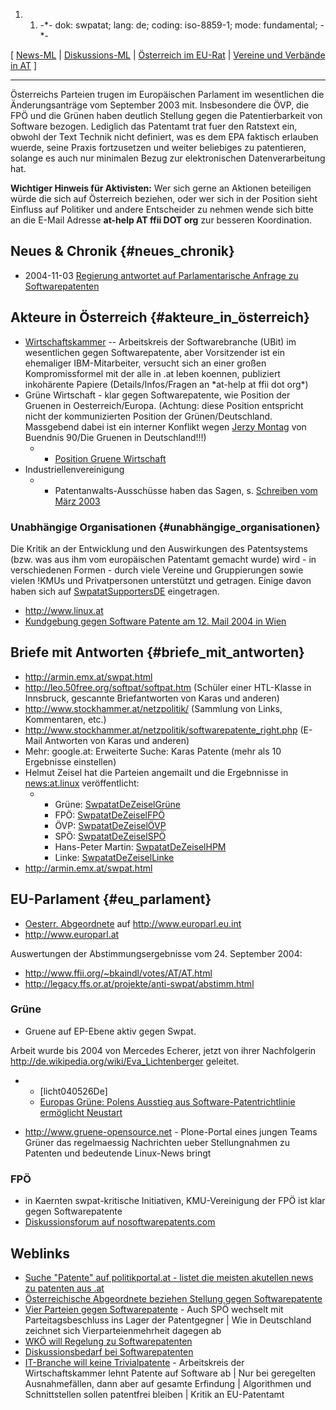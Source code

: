 1.  1.  -\*- dok: swpatat; lang: de; coding: iso-8859-1; mode:
        fundamental; -\*-

\[ [News-ML](http://lists.ffii.org/mailman/listinfo/at-news/ "wikilink")
\|
[Diskussions-ML](http://lists.ffii.org/mailman/listinfo/at-parl/ "wikilink")
\| [ Österreich im EU-Rat](ConsAtDe "wikilink") \| [ Vereine und
Verbände in AT](SwpatatSupportersDE "wikilink") \]

------------------------------------------------------------------------

Österreichs Parteien trugen im Europäischen Parlament im wesentlichen
die Änderungsanträge vom September 2003 mit. Insbesondere die ÖVP, die
FPÖ und die Grünen haben deutlich Stellung gegen die Patentierbarkeit
von Software bezogen. Lediglich das Patentamt trat fuer den Ratstext
ein, obwohl der Text Technik nicht definiert, was es dem EPA faktisch
erlauben wuerde, seine Praxis fortzusetzen und weiter beliebiges zu
patentieren, solange es auch nur minimalen Bezug zur elektronischen
Datenverarbeitung hat.

**Wichtiger Hinweis für Aktivisten:** Wer sich gerne an Aktionen
beteiligen würde die sich auf Österreich beziehen, oder wer sich in der
Position sieht Einfluss auf Politiker und andere Entscheider zu nehmen
wende sich bitte an die E-Mail Adresse **at-help AT ffii DOT org** zur
besseren Koordination.

## Neues & Chronik {#neues_chronik}

-   2004-11-03 [ Regierung antwortet auf Parlamentarische Anfrage zu
    Softwarepatenten](Parlinkom0411De "wikilink")

## Akteure in Österreich {#akteure_in_österreich}

-   [ Wirtschaftskammer](AtWkoDe "wikilink") \-- Arbeitskreis der
    Softwarebranche (UBit) im wesentlichen gegen Softwarepatente, aber
    Vorsitzender ist ein ehemaliger IBM-Mitarbeiter, versucht sich an
    einer großen Kompromissformel mit der alle in .at leben koennen,
    publiziert inkohärente Papiere (Details/Infos/Fragen an \*at-help at
    ffii dot org\*)
-   Grüne Wirtschaft - klar gegen Softwarepatente, wie Position der
    Gruenen in Oesterreich/Europa. (Achtung: diese Position entspricht
    nicht der kommunizierten Position der Grünen/Deutschland. Massgebend
    dabei ist ein interner Konflikt wegen [ Jerzy
    Montag](JerzyMontagDe "wikilink") von Buendnis 90/Die Gruenen in
    Deutschland!!!)
    -   -   [Position Gruene
            Wirtschaft](http://www.gruenewirtschaft.at/siteswift.php?p=gw_search_result.tpl&so=gw_search_form&do=gw_search_form&c=findext&d=s%3A0%3A%22%22%3B&t=66836 "wikilink")
-   Industriellenvereinigung
    -   -   Patentanwalts-Ausschüsse haben das Sagen, s. [ Schreiben vom
            März 2003](Ivat0304De "wikilink")

### Unabhängige Organisationen {#unabhängige_organisationen}

Die Kritik an der Entwicklung und den Auswirkungen des Patentsystems
(bzw. was aus ihm vom europäischen Patentamt gemacht wurde) wird - in
verschiedenen Formen - durch viele Vereine und Gruppierungen sowie
vielen !KMUs und Privatpersonen unterstützt und getragen. Einige davon
haben sich auf [SwpatatSupportersDE](SwpatatSupporters "wikilink")
eingetragen.

-   <http://www.linux.at>
-   [Kundgebung gegen Software Patente am 12. Mail 2004 in
    Wien](http://swpat.luga.at/ "wikilink")

## Briefe mit Antworten {#briefe_mit_antworten}

-   <http://armin.emx.at/swpat.html>
-   <http://leo.50free.org/softpat/softpat.htm> (Schüler einer
    HTL-Klasse in Innsbruck, gescannte Briefantworten von Karas und
    anderen)
-   <http://www.stockhammer.at/netzpolitik/> (Sammlung von Links,
    Kommentaren, etc.)
-   <http://www.stockhammer.at/netzpolitik/softwarepatente_right.php>
    (E-Mail Antworten von Karas und anderen)
-   Mehr: google.at: Erweiterte Suche: Karas Patente (mehr als 10
    Ergebnisse einstellen)
-   Helmut Zeisel hat die Parteien angemailt und die Ergebnnisse in
    <news:at.linux> veröffentlicht:
    -   -   Grüne: [SwpatatDeZeiselGrüne](SwpatatDeZeiselGr "wikilink")
        -   FPÖ: [SwpatatDeZeiselFPÖ](SwpatatDeZeisel "wikilink")
        -   ÖVP: [SwpatatDeZeiselÖVP](SwpatatDeZeisel "wikilink")
        -   SPÖ: [SwpatatDeZeiselSPÖ](SwpatatDeZeisel "wikilink")
        -   Hans-Peter Martin:
            [SwpatatDeZeiselHPM](SwpatatDeZeisel "wikilink")
        -   Linke:
            [SwpatatDeZeiselLinke](SwpatatDeZeiselLinke "wikilink")
-   <http://armin.emx.at/swpat.html>

## EU-Parlament {#eu_parlament}

-   [Oesterr.
    Abgeordnete](http://wwwdb.europarl.eu.int/ep6/owa/p_meps.short_list?ilg=DE&ictry=AT "wikilink")
    auf <http://www.europarl.eu.int>
-   <http://www.europarl.at>

Auswertungen der Abstimmungsergebnisse vom 24. September 2004:

-   <http://www.ffii.org/~bkaindl/votes/AT/AT.html>
-   <http://legacy.ffs.or.at/projekte/anti-swpat/abstimm.html>

### Grüne

-   Gruene auf EP-Ebene aktiv gegen Swpat.

Arbeit wurde bis 2004 von Mercedes Echerer, jetzt von ihrer Nachfolgerin
<http://de.wikipedia.org/wiki/Eva_Lichtenberger> geleitet.

-   -   \[licht040526De\]
    -   [Europas Grüne: Polens Ausstieg aus Software-Patentrichtlinie
        ermöglicht
        Neustart](http://germany.internet.com/index.php?id=2032323 "wikilink")

-   <http://www.gruene-opensource.net> - Plone-Portal eines jungen Teams
    Grüner das regelmaessig Nachrichten ueber Stellungnahmen zu Patenten
    und bedeutende Linux-News bringt

### FPÖ

-   in Kaernten swpat-kritische Initiativen, KMU-Vereinigung der FPÖ ist
    klar gegen Softwarepatente
-   [Diskussionsforum auf
    nosoftwarepatents.com](http://www.nosoftwarepatents.com/phpBB2/viewforum.php?f=2 "wikilink")

## Weblinks

-   [Suche \"Patente\" auf politikportal.at - listet die meisten
    akutellen news zu patenten aus
    .at](http://www.politikportal.at/?goto=%2Ftrefferliste.php?suchbegriffe=(ST=Patente+OR+DESKRIPTOR=Patente)&operator=manuell "wikilink")
-   [Österreichische Abgeordnete beziehen Stellung gegen
    Softwarepatente](http://www.heise.de/newsticker/meldung/53608 "wikilink")
-   [Vier Parteien gegen
    Softwarepatente](http://futurezone.orf.at/futurezone.orf?read=detail&id=259286&channel=1 "wikilink") -
    Auch SPÖ wechselt mit Parteitagsbeschluss ins Lager der Patentgegner
    \| Wie in Deutschland zeichnet sich Vierparteienmehrheit dagegen ab
-   [WKÖ will Regelung zu
    Softwarepatenten](http://futurezone.orf.at/futurezone.orf?read=detail&id=258354 "wikilink")
-   [Diskussionsbedarf bei
    Softwarepatenten](http://futurezone.orf.at/futurezone.orf?read=detail&id=231034 "wikilink")
-   [IT-Branche will keine
    Trivialpatente](http://futurezone.orf.at/futurezone.orf?read=detail&id=251646 "wikilink") -
    Arbeitskreis der Wirtschaftskammer lehnt Patente auf Software ab \|
    Nur bei geregelten Ausnahmefällen, dann aber auf gesamte Erfindung
    \| Algorithmen und Schnittstellen sollen patentfrei bleiben \|
    Kritik an EU-Patentamt
